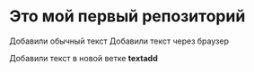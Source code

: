 # Это мой первый репозиторий

Добавили обычный текст
Добавили текст через браузер

Добавили текст в новой ветке **textadd**

